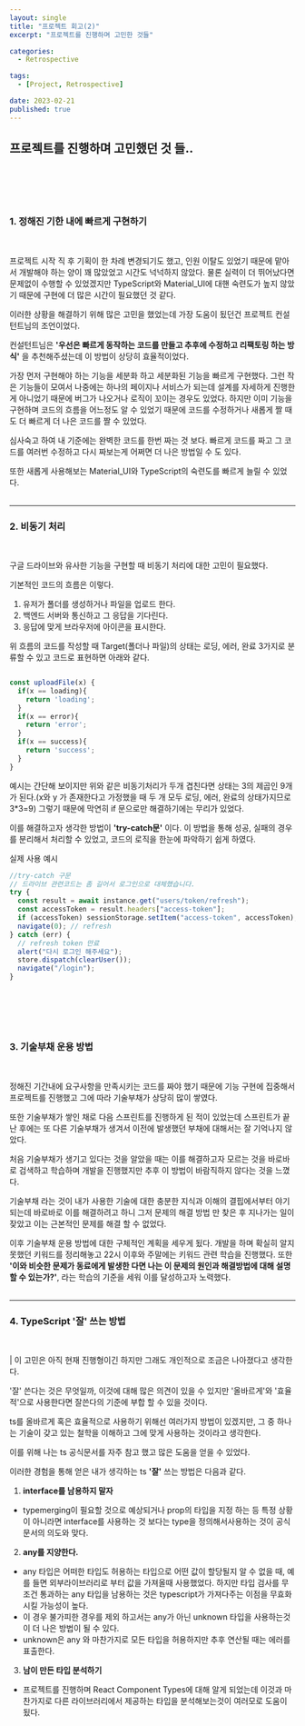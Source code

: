```yaml
---
layout: single
title: "프로젝트 회고(2)"
excerpt: "프로젝트를 진행하며 고민한 것들"

categories:
  - Retrospective

tags:
  - [Project, Retrospective]

date: 2023-02-21
published: true
---
```


## 프로젝트를 진행하며 고민했던 것 들..

## <br><br>

### 1. 정해진 기한 내에 빠르게 구현하기

<br>

프로젝트 시작 직 후 기획이 한 차례 변경되기도 했고, 인원 이탈도 있었기 때문에 맡아서 개발해야 하는 양이 꽤 많았었고 시간도 넉넉하지 않았다. 물론 실력이 더 뛰어났다면 문제없이 수행할 수 있었겠지만 TypeScript와 Material_UI에 대핸 숙련도가 높지 않았기 때문에 구현에 더 많은 시간이 필요했던 것 같다.

이러한 상황을 해결하기 위해 많은 고민을 했었는데 가장 도움이 됬던건 프로젝트 컨설턴트님의 조언이었다.

컨설턴트님은 **'우선은 빠르게 동작하는 코드를 만들고 추후에 수정하고 리팩토링 하는 방식'** 을 추천해주셨는데 이 방법이 상당히 효율적이었다.

가장 먼저 구현해야 하는 기능을 세분화 하고 세분화된 기능을 빠르게 구현했다. 그런 작은 기능들이 모여서 나중에는 하나의 페이지나 서비스가 되는데 설계를 자세하게 진행한게 아니었기 때문에 버그가 나오거나 로직이 꼬이는 경우도 있었다. 하지만 이미 기능을 구현하며 코드의 흐름을 어느정도 알 수 있었기 때문에 코드를 수정하거나 새롭게 짤 때도 더 빠르게 더 나은 코드를 짤 수 있었다.

심사숙고 하여 내 기준에는 완벽한 코드를 한번 짜는 것 보다. 빠르게 코드를 짜고 그 코드를 여러번 수정하고 다시 짜보는게 어쩌면 더 나은 방법일 수 도 있다.

또한 새롭게 사용해보는 Material_UI와 TypeScript의 숙련도를 빠르게 늘릴 수 있었다.
<br><br>

---

### 2. 비동기 처리

<br>

구글 드라이브와 유사한 기능을 구현할 때 비동기 처리에 대한 고민이 필요했다.

기본적인 코드의 흐름은 이렇다.

1. 유저가 폴더를 생성하거나 파일을 업로드 한다.
2. 백엔드 서버와 통신하고 그 응답을 기다린다.
3. 응답에 맞게 브라우저에 아이콘을 표시한다.

위 흐름의 코드를 작성할 때 Target(폴더나 파일)의 상태는 로딩, 에러, 완료 3가지로 분류할 수 있고 코드로 표현하면 아래와 같다.

```typescript

const uploadFile(x) {
  if(x == loading){
    return 'loading';
  }
  if(x == error){
    return 'error';
  }
  if(x == success){
    return 'success';
  }
}
```

예시는 간단해 보이지만 위와 같은 비동기처리가 두개 겹친다면 상태는 3의 제곱인 9개가 된다.(x와 y 가 존재한다고 가정했을 때 두 개 모두 로딩, 에러, 완료의 상태가지므로 3\*3=9) 그렇기 때문에 막연히 if 문으로만 해결하기에는 무리가 있었다.

이를 해결하고자 생각한 방법이 **'try-catch문'** 이다. 이 방법을 통해 성공, 실패의 경우를 분리해서 처리할 수 있었고, 코드의 로직을 한눈에 파악하기 쉽게 하였다.

실제 사용 예시

```typescript
//try-catch 구문
// 드라이브 관련코드는 좀 길어서 로그인으로 대체했습니다.
try {
  const result = await instance.get("users/token/refresh");
  const accessToken = result.headers["access-token"];
  if (accessToken) sessionStorage.setItem("access-token", accessToken);
  navigate(0); // refresh
} catch (err) {
  // refresh token 만료
  alert("다시 로그인 해주세요");
  store.dispatch(clearUser());
  navigate("/login");
}
```

## <br><br>

### 3. 기술부채 운용 방법

<br>

정해진 기간내에 요구사항을 만족시키는 코드를 짜야 했기 때문에 기능 구현에 집중해서 프로젝트를 진행했고 그에 따라 기술부채가 상당히 많이 쌓였다.

또한 기술부채가 쌓인 채로 다음 스프린트를 진행하게 된 적이 있었는데 스프린트가 끝난 후에는 또 다른 기술부채가 생겨서 이전에 발생했던 부채에 대해서는 잘 기억나지 않았다.

처음 기술부채가 생기고 있다는 것을 알았을 때는 이를 해결하고자 모르는 것을 바로바로 검색하고 학습하며 개발을 진행했지만 추후 이 방법이 바람직하지 않다는 것을 느꼈다.

기술부채 라는 것이 내가 사용한 기술에 대한 충분한 지식과 이해의 결핍에서부터 야기 되는데 바로바로 이를 해결하려고 하니 그저 문제의 해결 방법 만 찾은 후 지나가는 일이 잦았고 이는 근본적인 문제를 해결 할 수 없었다.

이후 기술부채 운용 방법에 대한 구체적인 계획을 세우게 됬다. 개발을 하며 확실히 알지 못했던 키워드를 정리해놓고 22시 이후와 주말에는 키워드 관련 학습을 진행했다. 또한 **'이와 비슷한 문제가 동료에게 발생한 다면 나는 이 문제의 원인과 해결방법에 대해 설명할 수 있는가?'**, 라는 학습의 기준을 세워 이를 달성하고자 노력했다.
<br><br>

---

### 4. TypeScript '잘' 쓰는 방법

<br>

| 이 고민은 아직 현재 진행형이긴 하지만 그래도 개인적으로 조금은 나아졌다고 생각한다.

'잘' 쓴다는 것은 무엇일까, 이것에 대해 많은 의견이 있을 수 있지만 '올바르게'와 '효율적'으로 사용한다면 잘쓴다의 기준에 부합 할 수 있을 것이다.

ts를 올바르게 혹은 효율적으로 사용하기 위해선 여러가지 방법이 있겠지만, 그 중 하나는 기술이 갖고 있는 철학을 이해하고 그에 맞게 사용하는 것이라고 생각한다.

이를 위해 나는 ts 공식문서를 자주 참고 했고 많은 도움을 얻을 수 있었다.

이러한 경험을 통해 얻은 내가 생각하는 ts **'잘'** 쓰는 방법은 다음과 같다.
<br>

1. **interface를 남용하지 말자**

- typemerging이 필요할 것으로 예상되거나 prop의 타입을 지정 하는 등 특정 상황이 아니라면 interface를 사용하는 것 보다는 type을 정의해서사용하는 것이 공식문서의 의도와 맞다.

2. **any를 지양한다.**

- any 타입은 어떠한 타입도 허용하는 타입으로 어떤 값이 할당될지 알 수 없을 때, 예를 들면 외부라이브러리로 부터 값을 가져올때 사용했었다. 하지만 타입 검사를 무조건 통과하는 any 타입을 남용하는 것은 typescript가 가져다주는 이점을 무효화 시킬 가능성이 높다.
- 이 경우 불가피한 경우를 제외 하고서는 any가 아닌 unknown 타입을 사용하는것이 더 나은 방법이 될 수 있다.
- unknown은 any 와 마찬가지로 모든 타입을 허용하지만 추후 연산될 때는 에러를 표출한다.

3. **남이 만든 타입 분석하기**

- 프로젝트를 진행하며 React Component Types에 대해 알게 되었는데 이것과 마찬가지로 다른 라이브러리에서 제공하는 타입을 분석해보는것이 여러모로 도움이 됬다.
